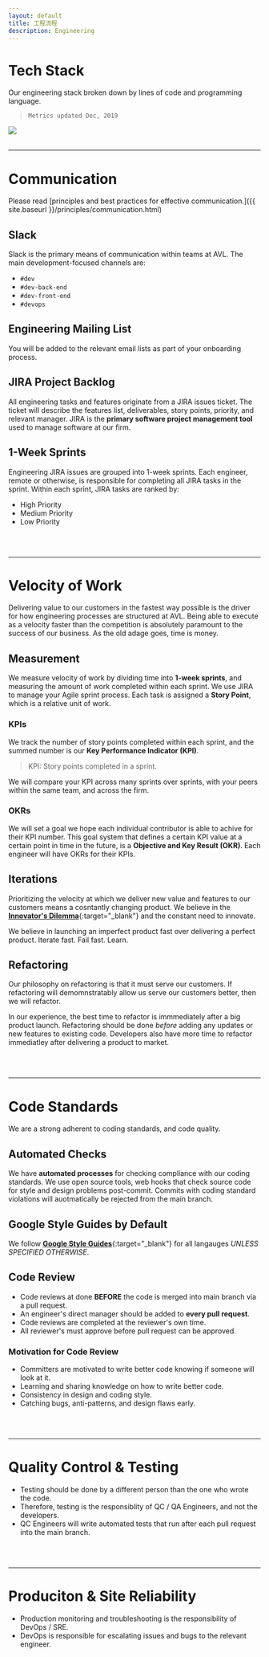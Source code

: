 ```yaml
---
layout: default
title: 工程流程
description: Engineering
---
```


# Tech Stack

Our engineering stack broken down by lines of code and programming language.

> `Metrics updated Dec, 2019`

<img src='https://lh3.googleusercontent.com/-TlZUxV1mEeJ42K-OkpjUMgUClJSaty-in5uP5Ab14V7sx3HYKPLxLBwn70BojJ8tUzXQ86Qi9oGiegrdsr-mqPws9JTOT5PiqTONjQnBSqAnPTmTXUg7QBgm1v66YiEGzUbunwbgA=w2400' />

<br>
<br>

---

# Communication

Please read [principles and best practices for effective communication.]({{ site.baseurl }}/principles/communication.html)

## Slack
Slack is the primary means of communication within teams at AVL. The main development-focused channels are:
* `#dev`
* `#dev-back-end`
* `#dev-front-end`
* `#devops`

## Engineering Mailing List
You will be added to the relevant email lists as part of your onboarding process.

## JIRA Project Backlog

All engineering tasks and features originate from a JIRA issues ticket. The ticket will describe the features list, deliverables, story points, priority, and relevant manager. JIRA is the **primary software project management tool** used to manage software at our firm.

## 1-Week Sprints

Engineering JIRA issues are grouped into 1-week sprints. Each engineer, remote or otherwise, is responsible for completing all JIRA tasks in the sprint. Within each sprint, JIRA tasks are ranked by:
- High Priority
- Medium Priority
- Low Priority

<br>
<br>

---

# Velocity of Work

Delivering value to our customers in the fastest way possible is the driver for how engineering processes are structured at AVL. Being able to execute as a velocity faster than the competition is absolutely paramount to the success of our business. As the old adage goes, time is money.

## Measurement

We measure velocity of work by dividing time into **1-week sprints**, and measuring the amount of work completed within each sprint. We use JIRA to manage your Agile sprint process. Each task is assigned a **Story Point**, which is a relative unit of work.

### KPIs

We track the number of story points completed within each sprint, and the summed number is our **Key Performance Indicator (KPI)**.

> KPI: Story points completed in a sprint.

We will compare your KPI across many sprints over sprints, with your peers within the same team, and across the firm.

### OKRs

We will set a goal we hope each individual contributor is able to achive for their KPI number. This goal system that defines a certain KPI value at a certain point in time in the future, is a **Objective and Key Result (OKR)**. Each engineer will have OKRs for their KPIs.


## Iterations

Prioritizing the velocity at which we deliver new value and features to our customers means a cosntantly changing product. We believe in the [**Innovator's Dilemma**](https://en.wikipedia.org/wiki/The_Innovator%27s_Dilemma){:target="_blank"} and the constant need to innovate. 

We believe in launching an imperfect product fast over delivering a perfect product. Iterate fast. Fail fast. Learn.

## Refactoring

Our philosophy on refactoring is that it must serve our customers. If refactoring will demomnstratably allow us serve our customers better, then we will refactor.

In our experience, the best time to refactor is immmediately after a big product launch. Refactoring should be done *before* adding any updates or new features to existing code. Developers also have more time to refactor immediatley after delivering a product to market.

<br>
<br>

---

# Code Standards

We are a strong adherent to coding standards, and code quality. 

## Automated Checks

We have **automated processes** for checking compliance with our coding standards. We use open source tools, web hooks that check source code for style and design problems post-commit. Commits with coding standard violations will auotmatically be rejected from the main branch.

## Google Style Guides by Default

We follow [**Google Style Guides**](https://google.github.io/styleguide/){:target="_blank"} for all langauges *UNLESS SPECIFIED OTHERWISE*. 

## Code Review

* Code reviews at done **BEFORE** the code is merged into main branch via a pull request.
* An engineer's direct manager should be added to **every pull request**.
* Code reviews are completed at the reviewer's own time.
* All reviewer's must approve before pull request can be approved.

### Motivation for Code Review

* Committers are motivated to write better code knowing if someone will look at it.
* Learning and sharing knowledge on how to write better code.
* Consistency in design and coding style.
* Catching bugs, anti-patterns, and design flaws early.

<br>
<br>

---

# Quality Control & Testing

* Testing should be done by a different person than the one who wrote the code.
* Therefore, testing is the responsiblity of QC / QA Engineers, and not the developers.
* QC Engineers will write automated tests that run after each pull request into the main branch.

<br>
<br>

---

# Produciton & Site Reliability

* Production monitoring and troubleshooting is the responsibility of DevOps / SRE.
* DevOps is responsible for escalating issues and bugs to the relevant engineer.
